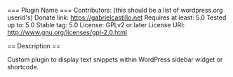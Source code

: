 === Plugin Name ===
Contributors: (this should be a list of wordpress.org userid's)
Donate link: https://gabrielcastillo.net
Requires at least: 5.0
Tested up to: 5.0
Stable tag: 5.0
License: GPLv2 or later
License URI: http://www.gnu.org/licenses/gpl-2.0.html

== Description ==

Custom plugin to display text snippets within WordPress sidebar widget or shortcode.
